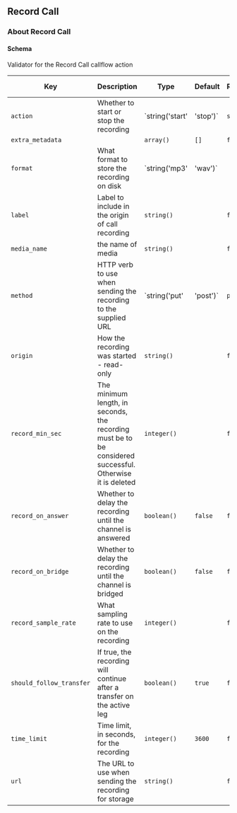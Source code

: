 ## Record Call

### About Record Call

#### Schema

Validator for the Record Call callflow action



Key | Description | Type | Default | Required | Support Level
--- | ----------- | ---- | ------- | -------- | -------------
`action` | Whether to start or stop the recording | `string('start' | 'stop')` | `start` | `true` |  
`extra_metadata` |   | `array()` | `[]` | `false` |  
`format` | What format to store the recording on disk | `string('mp3' | 'wav')` |   | `false` |  
`label` | Label to include in the origin of call recording | `string()` |   | `false` |  
`media_name` | the name of media | `string()` |   | `false` |  
`method` | HTTP verb to use when sending the recording to the supplied URL | `string('put' | 'post')` | `put` | `false` |  
`origin` | How the recording was started - read-only | `string()` |   | `false` |  
`record_min_sec` | The minimum length, in seconds, the recording must be to be considered successful. Otherwise it is deleted | `integer()` |   | `false` |  
`record_on_answer` | Whether to delay the recording until the channel is answered | `boolean()` | `false` | `false` |  
`record_on_bridge` | Whether to delay the recording until the channel is bridged | `boolean()` | `false` | `false` |  
`record_sample_rate` | What sampling rate to use on the recording | `integer()` |   | `false` |  
`should_follow_transfer` | If true, the recording will continue after a transfer on the active leg | `boolean()` | `true` | `false` |  
`time_limit` | Time limit, in seconds, for the recording | `integer()` | `3600` | `false` |  
`url` | The URL to use when sending the recording for storage | `string()` |   | `false` |  



